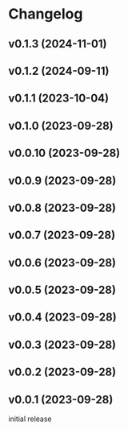 # Changelog

## v0.1.3 (2024-11-01)

## v0.1.2 (2024-09-11)

## v0.1.1 (2023-10-04)

## v0.1.0 (2023-09-28)

## v0.0.10 (2023-09-28)

## v0.0.9 (2023-09-28)

## v0.0.8 (2023-09-28)

## v0.0.7 (2023-09-28)

## v0.0.6 (2023-09-28)

## v0.0.5 (2023-09-28)

## v0.0.4 (2023-09-28)

## v0.0.3 (2023-09-28)

## v0.0.2 (2023-09-28)

## v0.0.1 (2023-09-28)

initial release
